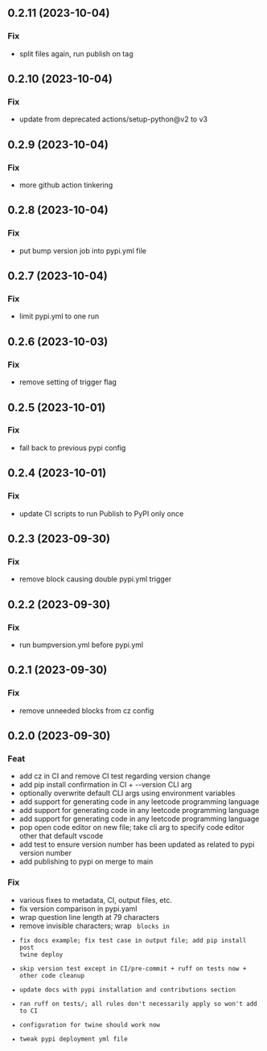 ## 0.2.11 (2023-10-04)

### Fix

- split files again, run publish on tag

## 0.2.10 (2023-10-04)

### Fix

- update from deprecated actions/setup-python@v2 to v3

## 0.2.9 (2023-10-04)

### Fix

- more github action tinkering

## 0.2.8 (2023-10-04)

### Fix

- put bump version job into pypi.yml file

## 0.2.7 (2023-10-04)

### Fix

- limit pypi.yml to one run

## 0.2.6 (2023-10-03)

### Fix

- remove setting of trigger flag

## 0.2.5 (2023-10-01)

### Fix

- fall back to previous pypi config

## 0.2.4 (2023-10-01)

### Fix

- update CI scripts to run Publish to PyPI only once

## 0.2.3 (2023-09-30)

### Fix

- remove block causing double pypi.yml trigger

## 0.2.2 (2023-09-30)

### Fix

- run bumpversion.yml before pypi.yml

## 0.2.1 (2023-09-30)

### Fix

- remove unneeded blocks from cz config

## 0.2.0 (2023-09-30)

### Feat

- add cz in CI and remove CI test regarding version change
- add pip install confirmation in CI + --version CLI arg
- optionally overwrite default CLI args using environment variables
- add support for generating code in any leetcode programming language
- add support for generating code in any leetcode programming language
- add support for generating code in any leetcode programming language
- pop open code editor on new file; take cli arg to specify code editor other that default vscode
- add test to ensure version number has been updated as related to pypi version number
- add publishing to pypi on merge to main

### Fix

- various fixes to metadata, CI, output files, etc.
- fix version comparison in pypi.yaml
- wrap question line length at 79 characters
- remove invisible characters; wrap <code> blocks in
- fix docs example; fix test case in output file; add pip install post twine deploy
- skip version test except in CI/pre-commit + ruff on tests now + other code cleanup
- update docs with pypi installation and contributions section
- ran ruff on tests/; all rules don't necessarily apply so won't add to CI
- configuration for twine should work now
- tweak pypi deployment yml file
